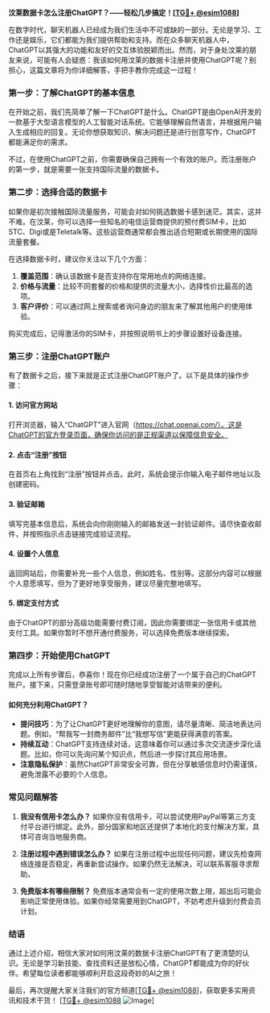 **汶莱数据卡怎么注册ChatGPT？——轻松几步搞定！[[TG💪+ @esim1088](https://t.me/s/esim1088)]**

在数字时代，聊天机器人已经成为我们生活中不可或缺的一部分。无论是学习、工作还是娱乐，它们都能为我们提供帮助和支持。而在众多聊天机器人中，ChatGPT以其强大的功能和友好的交互体验脱颖而出。然而，对于身处汶莱的朋友来说，可能有人会疑惑：我该如何用汶莱的数据卡注册并使用ChatGPT呢？别担心，这篇文章将为你详细解答，手把手教你完成这一过程！

### **第一步：了解ChatGPT的基本信息**
在开始之前，我们先简单了解一下ChatGPT是什么。ChatGPT是由OpenAI开发的一款基于大型语言模型的人工智能对话系统。它能够理解自然语言，并根据用户输入生成相应的回复。无论你想获取知识、解决问题还是进行创意写作，ChatGPT都能满足你的需求。

不过，在使用ChatGPT之前，你需要确保自己拥有一个有效的账户。而注册账户的第一步，就是需要一张支持国际流量的数据卡。

### **第二步：选择合适的数据卡**
如果你是初次接触国际流量服务，可能会对如何挑选数据卡感到迷茫。其实，这并不难。在汶莱，你可以选择一些知名的电信运营商提供的预付费SIM卡，比如STC、Digi或是Teletalk等。这些运营商通常都会推出适合短期或长期使用的国际流量套餐。

在选择数据卡时，建议你关注以下几个方面：
1. **覆盖范围**：确认该数据卡是否支持你在常用地点的网络连接。
2. **价格与流量**：比较不同套餐的价格和提供的流量大小，选择性价比最高的选项。
3. **客户评价**：可以通过网上搜索或者询问身边的朋友来了解其他用户的使用体验。

购买完成后，记得激活你的SIM卡，并按照说明书上的步骤设置好设备连接。

### **第三步：注册ChatGPT账户**
有了数据卡之后，接下来就是正式注册ChatGPT账户了。以下是具体的操作步骤：

#### **1. 访问官方网站**
打开浏览器，输入“ChatGPT”进入官网（https://chat.openai.com/）。这是ChatGPT的官方登录页面，确保你访问的是正规渠道以保障信息安全。

#### **2. 点击“注册”按钮**
在首页右上角找到“注册”按钮并点击。此时，系统会提示你输入电子邮件地址以及创建密码。

#### **3. 验证邮箱**
填写完基本信息后，系统会向你刚刚输入的邮箱发送一封验证邮件。请尽快查收邮件，并按照指示点击链接完成验证流程。

#### **4. 设置个人信息**
返回网站后，你需要补充一些个人信息，例如姓名、性别等。这部分内容可以根据个人意愿填写，但为了更好地享受服务，建议尽量完整地填写。

#### **5. 绑定支付方式**
由于ChatGPT的部分高级功能需要付费订阅，因此你需要绑定一张信用卡或其他支付工具。如果你暂时不想开通付费服务，可以选择免费版本继续探索。

### **第四步：开始使用ChatGPT**
完成以上所有步骤后，恭喜你！现在你已经成功注册了一个属于自己的ChatGPT账户。接下来，只需登录账号即可随时随地享受智能对话带来的便利。

#### **如何充分利用ChatGPT？**
- **提问技巧**：为了让ChatGPT更好地理解你的意图，请尽量清晰、简洁地表达问题。例如，“帮我写一封商务邮件”比“我想写信”更能获得满意的答案。
- **持续互动**：ChatGPT支持连续对话，这意味着你可以通过多次交流逐步深化话题。比如，你可以先询问某个知识点，然后进一步探讨其应用场景。
- **注意隐私保护**：虽然ChatGPT非常安全可靠，但在分享敏感信息时仍需谨慎，避免泄露不必要的个人信息。

### **常见问题解答**
1. **我没有信用卡怎么办？**
   如果你没有信用卡，可以尝试使用PayPal等第三方支付平台进行绑定。此外，部分国家和地区还提供了本地化的支付解决方案，具体可咨询当地服务商。

2. **注册过程中遇到错误怎么办？**
   如果在注册过程中出现任何问题，建议先检查网络连接是否稳定，再重新尝试操作。如果仍然无法解决，可以联系客服寻求帮助。

3. **免费版本有哪些限制？**
   免费版本通常会有一定的使用次数上限，超出后可能会影响正常使用体验。如果你经常需要用到ChatGPT，不妨考虑升级到付费会员计划。

### **结语**
通过上述介绍，相信大家对如何用汶莱的数据卡注册ChatGPT有了更清楚的认识。无论是学习新技能、查找资料还是放松心情，ChatGPT都能成为你的好伙伴。希望每位读者都能够顺利开启这段奇妙的AI之旅！

最后，再次提醒大家关注我们的官方频道[[TG💪+ @esim1088](https://t.me/s/esim1088)]，获取更多实用资讯和技术干货！
[[TG💪+ @esim1088](https://t.me/s/esim1088) ![Image](https://i.postimg.cc/4NQfJmqS/Snipaste-2025-05-13-00-14-12.png)]